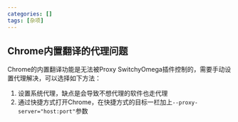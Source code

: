 ```yaml
---
categories: []
tags: [杂项]
---
```


## Chrome内置翻译的代理问题

Chrome的内置翻译功能是无法被Proxy SwitchyOmega插件控制的，需要手动设置代理解决，可以选择如下方法：
1. 设置系统代理，缺点是会导致不想代理的软件也走代理
2. 通过快捷方式打开Chrome，在快捷方式的目标一栏加上`--proxy-server="host:port"`参数
